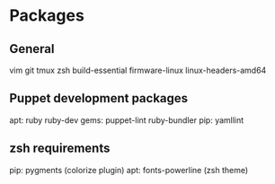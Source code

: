# Packages
## General
vim git tmux zsh
build-essential firmware-linux linux-headers-amd64

## Puppet development packages
apt: ruby ruby-dev
gems: puppet-lint ruby-bundler
pip: yamllint

## zsh requirements
pip: pygments (colorize plugin)
apt: fonts-powerline (zsh theme)
